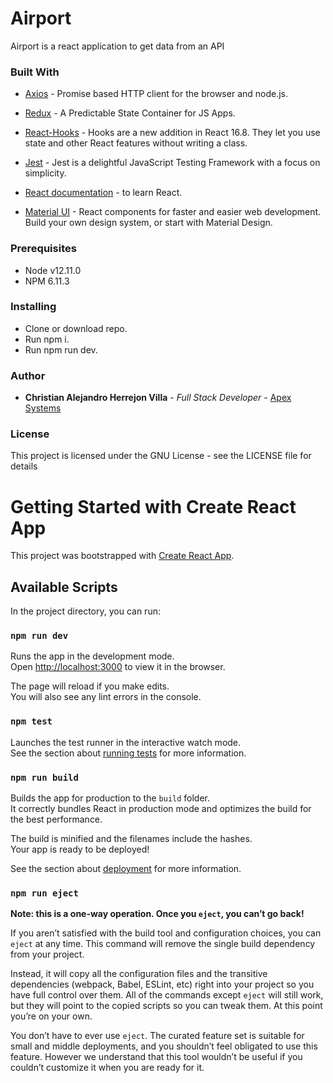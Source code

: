# Airport
Airport is a react application to get data from an API

### Built With
* [Axios](https://github.com/axios/axios) - Promise based HTTP client for the browser and node.js.

* [Redux](https://redux.js.org/) - A Predictable State Container for JS Apps.

* [React-Hooks](https://en.reactjs.org/docs/hooks-intro.html) - Hooks are a new addition in React 16.8. They let you use state and other React features without writing a class.

* [Jest](https://jestjs.io/) - Jest is a delightful JavaScript Testing Framework with a focus on simplicity.

* [React documentation](https://reactjs.org/) - to learn React.

* [Material UI](https://material-ui.com/) - React components for faster and easier web development. Build your own design system, or start with Material Design.

### Prerequisites
* Node v12.11.0
* NPM 6.11.3

### Installing
* Clone or download repo.
* Run npm i.
* Run npm run dev.

### Author

* **Christian Alejandro Herrejon Villa** - *Full Stack Developer* - [Apex Systems](https://www.intersysconsulting.com/)

### License

This project is licensed under the GNU License - see the LICENSE file for details

# Getting Started with Create React App

This project was bootstrapped with [Create React App](https://github.com/facebook/create-react-app).

## Available Scripts

In the project directory, you can run:

### `npm run dev`

Runs the app in the development mode.\
Open [http://localhost:3000](http://localhost:3000) to view it in the browser.

The page will reload if you make edits.\
You will also see any lint errors in the console.

### `npm test`

Launches the test runner in the interactive watch mode.\
See the section about [running tests](https://facebook.github.io/create-react-app/docs/running-tests) for more information.

### `npm run build`

Builds the app for production to the `build` folder.\
It correctly bundles React in production mode and optimizes the build for the best performance.

The build is minified and the filenames include the hashes.\
Your app is ready to be deployed!

See the section about [deployment](https://facebook.github.io/create-react-app/docs/deployment) for more information.

### `npm run eject`

**Note: this is a one-way operation. Once you `eject`, you can’t go back!**

If you aren’t satisfied with the build tool and configuration choices, you can `eject` at any time. This command will remove the single build dependency from your project.

Instead, it will copy all the configuration files and the transitive dependencies (webpack, Babel, ESLint, etc) right into your project so you have full control over them. All of the commands except `eject` will still work, but they will point to the copied scripts so you can tweak them. At this point you’re on your own.

You don’t have to ever use `eject`. The curated feature set is suitable for small and middle deployments, and you shouldn’t feel obligated to use this feature. However we understand that this tool wouldn’t be useful if you couldn’t customize it when you are ready for it.

